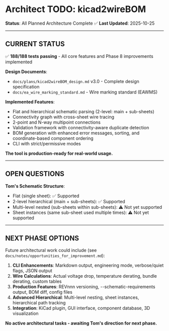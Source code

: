 # Architect TODO: kicad2wireBOM

**Status**: All Planned Architecture Complete ✅
**Last Updated**: 2025-10-25

---

## CURRENT STATUS

✅ **188/188 tests passing** - All core features and Phase 8 improvements implemented

**Design Documents**:
- `docs/plans/kicad2wireBOM_design.md` v3.0 - Complete design specification
- `docs/ea_wire_marking_standard.md` - Wire marking standard (EAWMS)

**Implemented Features**:
- Flat and hierarchical schematic parsing (2-level: main + sub-sheets)
- Connectivity graph with cross-sheet wire tracing
- 2-point and N-way multipoint connections
- Validation framework with connectivity-aware duplicate detection
- BOM generation with enhanced error messages, sorting, and coordinate-based component ordering
- CLI with strict/permissive modes

**The tool is production-ready for real-world usage.**

---

## OPEN QUESTIONS

**Tom's Schematic Structure**:
- Flat (single sheet): ✅ Supported
- 2-level hierarchical (main + sub-sheets): ✅ Supported
- Multi-level nested (sub-sheets within sub-sheets): ⚠️ Not yet supported
- Sheet instances (same sub-sheet used multiple times): ⚠️ Not yet supported

---

## NEXT PHASE OPTIONS

Future architectural work could include (see `docs/notes/opportunities_for_improvement.md`):

1. **CLI Enhancements**: Markdown output, engineering mode, verbose/quiet flags, JSON output
2. **Wire Calculations**: Actual voltage drop, temperature derating, bundle derating, custom tables
3. **Production Features**: REVnnn versioning, --schematic-requirements output, BOM diff, config files
4. **Advanced Hierarchical**: Multi-level nesting, sheet instances, hierarchical path tracking
5. **Integration**: KiCad plugin, GUI interface, component database, 3D visualization

**No active architectural tasks - awaiting Tom's direction for next phase.**
